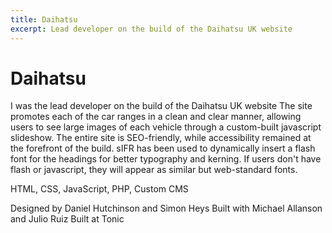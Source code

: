 ```yaml
---
title: Daihatsu
excerpt: Lead developer on the build of the Daihatsu UK website
---
```


# Daihatsu

I was the lead developer on the build of the Daihatsu UK website The site promotes each of the car ranges in a clean and clear manner, allowing users to see large images of each vehicle through a custom-built javascript slideshow. The entire site is SEO-friendly, while accessibility remained at the forefront of the build. sIFR has been used to dynamically insert a flash font for the headings for better typography and kerning. If users don't have flash or javascript, they will appear as similar but web-standard fonts.

HTML, CSS, JavaScript, PHP, Custom CMS

Designed by Daniel Hutchinson and Simon Heys
Built with Michael Allanson and Julio Ruiz
Built at Tonic
